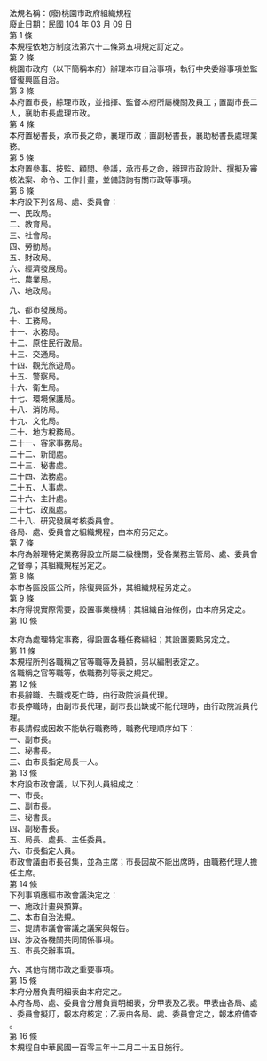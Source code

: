 法規名稱：(廢)桃園市政府組織規程  
廢止日期：民國 104 年 03 月 09 日  
第 1 條  
本規程依地方制度法第六十二條第五項規定訂定之。  
第 2 條  
桃園市政府（以下簡稱本府）辦理本市自治事項，執行中央委辦事項並監  
督復興區自治。  
第 3 條  
本府置市長，綜理市政，並指揮、監督本府所屬機關及員工；置副市長二  
人，襄助市長處理市政。  
第 4 條  
本府置秘書長，承市長之命，襄理市政；置副秘書長，襄助秘書長處理業  
務。  
第 5 條  
本府置參事、技監、顧問、參議，承市長之命，辦理市政設計、撰擬及審  
核法案、命令、工作計畫，並備諮詢有關市政等事項。  
第 6 條  
本府設下列各局、處、委員會：  
一、民政局。  
二、教育局。  
三、社會局。  
四、勞動局。  
五、財政局。  
六、經濟發展局。  
七、農業局。  
八、地政局。  


九、都市發展局。  
十、工務局。  
十一、水務局。  
十二、原住民行政局。  
十三、交通局。  
十四、觀光旅遊局。  
十五、警察局。  
十六、衛生局。  
十七、環境保護局。  
十八、消防局。  
十九、文化局。  
二十、地方稅務局。  
二十一、客家事務局。  
二十二、新聞處。  
二十三、秘書處。  
二十四、法務處。  
二十五、人事處。  
二十六、主計處。  
二十七、政風處。  
二十八、研究發展考核委員會。  
各局、處、委員會之組織規程，由本府另定之。  
第 7 條  
本府為辦理特定業務得設立所屬二級機關，受各業務主管局、處、委員會  
之督導；其組織規程另定之。  
第 8 條  
本市各區設區公所，除復興區外，其組織規程另定之。  
第 9 條  
本府得視實際需要，設置事業機構；其組織自治條例，由本府另定之。  
第 10 條  


本府為處理特定事務，得設置各種任務編組；其設置要點另定之。  
第 11 條  
本規程所列各職稱之官等職等及員額，另以編制表定之。  
各職稱之官等職等，依職務列等表之規定。  
第 12 條  
市長辭職、去職或死亡時，由行政院派員代理。  
市長停職時，由副市長代理，副市長出缺或不能代理時，由行政院派員代  
理。  
市長請假或因故不能執行職務時，職務代理順序如下：  
一、副市長。  
二、秘書長。  
三、由市長指定局長一人。  
第 13 條  
本府設市政會議，以下列人員組成之：  
一、市長。  
二、副市長。  
三、秘書長。  
四、副秘書長。  
五、局長、處長、主任委員。  
六、市長指定人員。  
市政會議由市長召集，並為主席；市長因故不能出席時，由職務代理人擔  
任主席。  
第 14 條  
下列事項應經市政會議決定之：  
一、施政計畫與預算。  
二、本市自治法規。  
三、提請市議會審議之議案與報告。  
四、涉及各機關共同關係事項。  
五、市長交辦事項。  


六、其他有關市政之重要事項。  
第 15 條  
本府分層負責明細表由本府定之。  
本府各局、處、委員會分層負責明細表，分甲表及乙表。甲表由各局、處  
、委員會擬訂，報本府核定；乙表由各局、處、委員會定之，報本府備查  
。  
第 16 條  
本規程自中華民國一百零三年十二月二十五日施行。  


